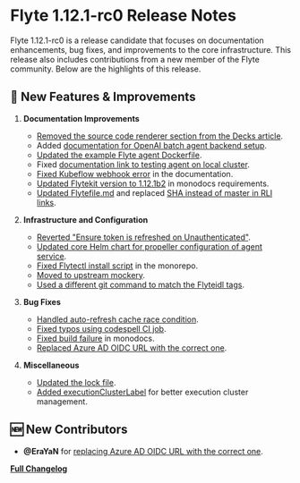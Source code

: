 # Flyte 1.12.1-rc0 Release Notes

Flyte 1.12.1-rc0 is a release candidate that focuses on documentation enhancements, bug fixes, and improvements to the core infrastructure. This release also includes contributions from a new member of the Flyte community. Below are the highlights of this release.

## 🚀 New Features & Improvements

1. **Documentation Improvements**  
   - [Removed the source code renderer section from the Decks article](https://github.com/flyteorg/flyte/pull/5397).
   - Added [documentation for OpenAI batch agent backend setup](https://github.com/flyteorg/flyte/pull/5291).
   - [Updated the example Flyte agent Dockerfile](https://github.com/flyteorg/flyte/pull/5412).
   - Fixed [documentation link to testing agent on local cluster](https://github.com/flyteorg/flyte/pull/5398).
   - [Fixed Kubeflow webhook error](https://github.com/flyteorg/flyte/pull/5410) in the documentation.
   - [Updated Flytekit version to 1.12.1b2](https://github.com/flyteorg/flyte/pull/5411) in monodocs requirements.
   - [Updated Flytefile.md](https://github.com/flyteorg/flyte/pull/5428) and replaced [SHA instead of master in RLI links](https://github.com/flyteorg/flyte/pull/5434).

2. **Infrastructure and Configuration**  
   - [Reverted "Ensure token is refreshed on Unauthenticated"](https://github.com/flyteorg/flyte/pull/5404).
   - [Updated core Helm chart for propeller configuration of agent service](https://github.com/flyteorg/flyte/pull/5402).
   - [Fixed Flytectl install script](https://github.com/flyteorg/flyte/pull/5405) in the monorepo.
   - [Moved to upstream mockery](https://github.com/flyteorg/flyte/pull/4937).
   - [Used a different git command to match the Flyteidl tags](https://github.com/flyteorg/flyte/pull/5419).

3. **Bug Fixes**  
   - [Handled auto-refresh cache race condition](https://github.com/flyteorg/flyte/pull/5406).
   - [Fixed typos using codespell CI job](https://github.com/flyteorg/flyte/pull/5418).
   - [Fixed build failure](https://github.com/flyteorg/flyte/pull/5425) in monodocs.
   - [Replaced Azure AD OIDC URL with the correct one](https://github.com/flyteorg/flyte/pull/4075).

4. **Miscellaneous**  
   - [Updated the lock file](https://github.com/flyteorg/flyte/pull/5416).
   - [Added executionClusterLabel](https://github.com/flyteorg/flyte/pull/5394) for better execution cluster management.

## 🆕 New Contributors

- **@EraYaN** for [replacing Azure AD OIDC URL with the correct one](https://github.com/flyteorg/flyte/pull/4075).

**[Full Changelog](https://github.com/flyteorg/flyte/compare/flytectl/v0.8.21...v1.12.1-rc0)**
